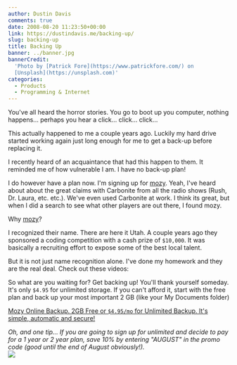 ```yaml
---
author: Dustin Davis
comments: true
date: 2008-08-20 11:23:50+00:00
link: https://dustindavis.me/backing-up/
slug: backing-up
title: Backing Up
banner: ../banner.jpg
bannerCredit:
  'Photo by [Patrick Fore](https://www.patrickfore.com/) on
  [Unsplash](https://unsplash.com)'
categories:
  - Products
  - Programming & Internet
---
```


You've all heard the horror stories. You go to boot up you computer, nothing
happens... perhaps you hear a click... click... click...

This actually happened to me a couple years ago. Luckily my hard drive started
working again just long enough for me to get a back-up before replacing it.

I recently heard of an acquaintance that had this happen to them. It reminded me
of how vulnerable I am. I have no back-up plan!

I do however have a plan now. I'm signing up for
[mozy](http://www.dpbolvw.net/click-2267664-10430548). Yeah, I've heard about
about the great claims with Carbonite from all the radio shows (Rush, Dr. Laura,
etc. etc.). We've even used Carbonite at work. I think its great, but when I did
a search to see what other players are out there, I found mozy.

Why [mozy](http://www.dpbolvw.net/click-2267664-10430548)?

I recognized their name. There are here it Utah. A couple years ago they
sponsored a coding competition with a cash prize of `$10,000`. It was basically
a recruiting effort to expose some of the best local talent.

But it is not just name recognition alone. I've done my homework and they are
the real deal. Check out these videos:

So what are you waiting for? Get backing up! You'll thank yourself someday. It's
only `$4.95` for unlimited storage. If you can't afford it, start with the free
plan and back up your most important 2 GB (like your My Documents folder)

[Mozy Online Backup. 2GB Free or `$4.95/mo` for Unlimited Backup. It's simple, automatic and secure!](http://www.dpbolvw.net/click-2267664-10430548)

_Oh, and one tip... If you are going to sign up for unlimited and decide to pay
for a 1 year or 2 year plan, save 10% by entering "AUGUST" in the promo code
(good until the end of August obviously!)._  
![](http://www.tqlkg.com/image-2267664-10430548)
